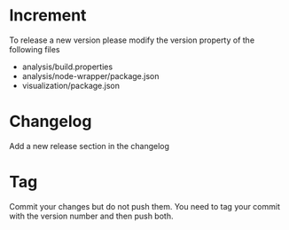 # Increment

To release a new version please modify the version property of the following files
- analysis/build.properties
- analysis/node-wrapper/package.json
- visualization/package.json

# Changelog

Add a new release section in the changelog

# Tag

Commit your changes but do not push them. You need to tag your commit with the version number and then push both. 